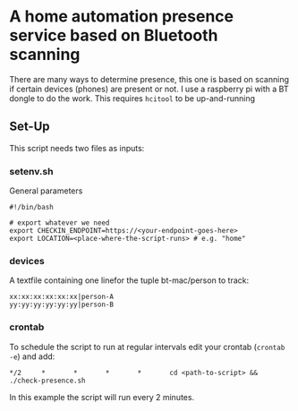 # A home automation presence service based on Bluetooth scanning

There are many ways to determine presence, this one is based on scanning if certain devices (phones) are present or not.
I use a raspberry pi with a BT dongle to do the work. This requires `hcitool` to be up-and-running

## Set-Up

This script needs two files as inputs:

### setenv.sh

General parameters
```
#!/bin/bash

# export whatever we need
export CHECKIN_ENDPOINT=https://<your-endpoint-goes-here>
export LOCATION=<place-where-the-script-runs> # e.g. "home"
```

### devices

A textfile containing one linefor the tuple bt-mac/person to track:
```
xx:xx:xx:xx:xx:xx|person-A
yy:yy:yy:yy:yy:yy|person-B
```

### crontab

To schedule the script to run at regular intervals edit your crontab (`crontab -e`) and add:

```
*/2     *       *       *       *       cd <path-to-script> && ./check-presence.sh
```

In this example the script will run every 2 minutes.


